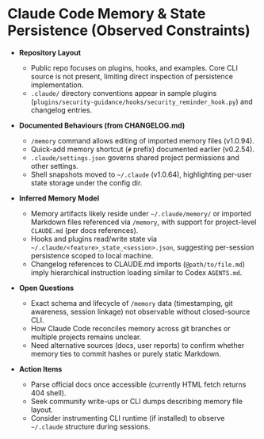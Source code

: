 # Claude Code Memory & State Persistence (Observed Constraints)

- **Repository Layout**
  - Public repo focuses on plugins, hooks, and examples. Core CLI source is not present, limiting direct inspection of persistence implementation.
  - `.claude/` directory conventions appear in sample plugins (`plugins/security-guidance/hooks/security_reminder_hook.py`) and changelog entries.

- **Documented Behaviours (from CHANGELOG.md)**
  - `/memory` command allows editing of imported memory files (v1.0.94).
  - Quick-add memory shortcut (`#` prefix) documented earlier (v0.2.54).
  - `.claude/settings.json` governs shared project permissions and other settings.
  - Shell snapshots moved to `~/.claude` (v1.0.64), highlighting per-user state storage under the config dir.

- **Inferred Memory Model**
  - Memory artifacts likely reside under `~/.claude/memory/` or imported Markdown files referenced via `/memory`, with support for project-level `CLAUDE.md` (per docs references).
  - Hooks and plugins read/write state via `~/.claude/<feature>_state_<session>.json`, suggesting per-session persistence scoped to local machine.
  - Changelog references to CLAUDE.md imports (`@path/to/file.md`) imply hierarchical instruction loading similar to Codex `AGENTS.md`.

- **Open Questions**
  - Exact schema and lifecycle of `/memory` data (timestamping, git awareness, session linkage) not observable without closed-source CLI.
  - How Claude Code reconciles memory across git branches or multiple projects remains unclear.
  - Need alternative sources (docs, user reports) to confirm whether memory ties to commit hashes or purely static Markdown.

- **Action Items**
  - Parse official docs once accessible (currently HTML fetch returns 404 shell).
  - Seek community write-ups or CLI dumps describing memory file layout.
  - Consider instrumenting CLI runtime (if installed) to observe `~/.claude` structure during sessions.
